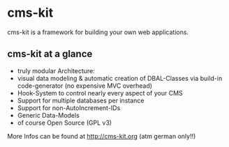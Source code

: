 cms-kit
=======

cms-kit is a framework for building your own web applications.

## cms-kit at a glance

* truly modular Architecture:
* visual data modeling & automatic creation of DBAL-Classes via build-in code-generator (no expensive MVC overhead)
* Hook-System to control nearly every aspect of your CMS
* Support for multiple databases per instance
* Support for non-AutoIncrement-IDs
* Generic Data-Models
* of course Open Source (GPL v3)


More Infos can be found at <http://cms-kit.org> (atm german only!!)